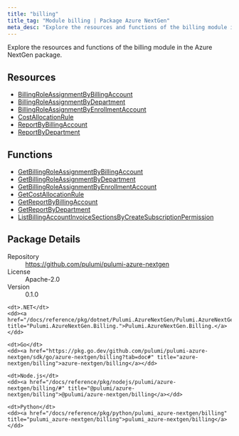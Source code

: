 ```yaml
---
title: "billing"
title_tag: "Module billing | Package Azure NextGen"
meta_desc: "Explore the resources and functions of the billing module in the Azure NextGen package."
---
```


<!-- WARNING: this file was generated by Pulumi Docs Generator. -->
<!-- Do not edit by hand unless you're certain you know what you are doing! -->

Explore the resources and functions of the billing module in the Azure NextGen package.

<h2 id="resources">Resources</h2>
<ul class="api">
    <li><a href="billingroleassignmentbybillingaccount" title="BillingRoleAssignmentByBillingAccount"><span class="symbol resource"></span>BillingRoleAssignmentByBillingAccount</a></li>
    <li><a href="billingroleassignmentbydepartment" title="BillingRoleAssignmentByDepartment"><span class="symbol resource"></span>BillingRoleAssignmentByDepartment</a></li>
    <li><a href="billingroleassignmentbyenrollmentaccount" title="BillingRoleAssignmentByEnrollmentAccount"><span class="symbol resource"></span>BillingRoleAssignmentByEnrollmentAccount</a></li>
    <li><a href="costallocationrule" title="CostAllocationRule"><span class="symbol resource"></span>CostAllocationRule</a></li>
    <li><a href="reportbybillingaccount" title="ReportByBillingAccount"><span class="symbol resource"></span>ReportByBillingAccount</a></li>
    <li><a href="reportbydepartment" title="ReportByDepartment"><span class="symbol resource"></span>ReportByDepartment</a></li>
</ul>

<h2 id="functions">Functions</h2>
<ul class="api">
    <li><a href="getbillingroleassignmentbybillingaccount" title="GetBillingRoleAssignmentByBillingAccount"><span class="symbol function"></span>GetBillingRoleAssignmentByBillingAccount</a></li>
    <li><a href="getbillingroleassignmentbydepartment" title="GetBillingRoleAssignmentByDepartment"><span class="symbol function"></span>GetBillingRoleAssignmentByDepartment</a></li>
    <li><a href="getbillingroleassignmentbyenrollmentaccount" title="GetBillingRoleAssignmentByEnrollmentAccount"><span class="symbol function"></span>GetBillingRoleAssignmentByEnrollmentAccount</a></li>
    <li><a href="getcostallocationrule" title="GetCostAllocationRule"><span class="symbol function"></span>GetCostAllocationRule</a></li>
    <li><a href="getreportbybillingaccount" title="GetReportByBillingAccount"><span class="symbol function"></span>GetReportByBillingAccount</a></li>
    <li><a href="getreportbydepartment" title="GetReportByDepartment"><span class="symbol function"></span>GetReportByDepartment</a></li>
    <li><a href="listbillingaccountinvoicesectionsbycreatesubscriptionpermission" title="ListBillingAccountInvoiceSectionsByCreateSubscriptionPermission"><span class="symbol function"></span>ListBillingAccountInvoiceSectionsByCreateSubscriptionPermission</a></li>
</ul>

<h2 id="package-details">Package Details</h2>
<dl class="package-details">
	<dt>Repository</dt>
	<dd><a href="https://github.com/pulumi/pulumi-azure-nextgen">https://github.com/pulumi/pulumi-azure-nextgen</a></dd>
	<dt>License</dt>
	<dd>Apache-2.0</dd>
	<dt>Version</dt>
	<dd>0.1.0</dd>
</dl>



<dl class="tabular">

    <dt>.NET</dt>
    <dd><a href="/docs/reference/pkg/dotnet/Pulumi.AzureNextGen/Pulumi.AzureNextGen.Billing..html" title="Pulumi.AzureNextGen.Billing.">Pulumi.AzureNextGen.Billing.</a></dd>

    <dt>Go</dt>
    <dd><a href="https://pkg.go.dev/github.com/pulumi/pulumi-azure-nextgen/sdk/go/azure-nextgen/billing?tab=doc#" title="azure-nextgen/billing">azure-nextgen/billing</a></dd>

    <dt>Node.js</dt>
    <dd><a href="/docs/reference/pkg/nodejs/pulumi/azure-nextgen/billing/#" title="@pulumi/azure-nextgen/billing">@pulumi/azure-nextgen/billing</a></dd>

    <dt>Python</dt>
    <dd><a href="/docs/reference/pkg/python/pulumi_azure-nextgen/billing" title="pulumi_azure-nextgen/billing">pulumi_azure-nextgen/billing</a></dd>

</dl>

